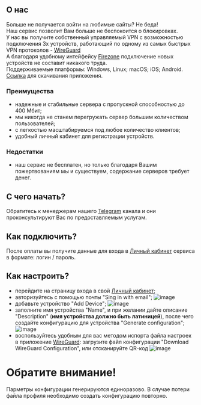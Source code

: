 ## О нас
Больше не получается войти на любимые сайты? Не беда!<br>
Наш сервис позволит Вам больше не беспокоится о блокировках.<br>
У нас вы получите собственный управляемый VPN с возможностью подключения 3х устройств, работающий по одному из самых быстрых VPN протоколов - [WireGuard](https://www.wireguard.com/)<br>
А благодаря удобному интейфейсу [Firezone](https://github.com/firezone/firezone) подключение новых устройств не составит никакого труда.<br>
Поддерживаемые платформы: Windows, Linux; macOS; iOS; Android.<br>
[Ссылка](https://www.wireguard.com/install/) для скачивания приложения.
### Преимущества
- надежные и стабильные сервера с пропускной способностью до 400 Мбит;
- мы никогда не станем перегружать сервер большим количеством пользователей;
- с легкостью масштабируемся под любое количество клиентов;
- удобный личный кабинет для регистрации устройств.
### Недостатки
- наш сервис не бесплатен, но только благодаря Вашим пожертвованиям мы и существуем, содержание серверов требует денег.
## С чего начать?
Обратитесь к менеджерам нашего [Telegram](https://t.me/vpn_myitedu) канала и они проконсультируют Вас по предоставляемым услугам.
## Как подключить?
После оплаты вы получите данные для входа в [Личный кабинет](https://vpn.myitedu.ru/) сервиса в формате: логин / пароль.
## Как настроить?
- перейдите на страницу входа в свой [Личный кабинет](https://vpn.myitedu.ru/);
- авторизуйтесь с помощью почты "Sing in with email";
![image](https://github.com/vm3nk0/vpn/assets/102372844/1d7a3d08-285d-458c-baea-889071370e46)
- добавьте устройство "Add Device";
![image](https://github.com/vm3nk0/vpn/assets/102372844/fc385538-8cf5-4766-81c9-47a3b15f4304)
- заполните имя устройства "Name", и при желании дайте описание "Description" (**имя устройства должно быть латиницей**), после чего создайте конфигурацию для устройства "Generate configuration";
![image](https://github.com/vm3nk0/vpn/assets/102372844/205aeb27-0b3c-432f-a1f4-1b0245ae7610)
- воспользуйтесь удобным для вас методом испорта файла настроек в приложение [WireGuard](https://www.wireguard.com/install/): загрузите файл конфигурации "Download WireGuard Configuration", или отсканируйте QR-код
![image](https://github.com/vm3nk0/vpn/assets/102372844/a4092e71-4e9e-48e1-b011-92a442c33d2e)
# Обратите внимание!
Парметры конфигурации генерируются единоразово. В случае потери файла профиля необходимо создать конфигурацию повторно.
